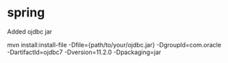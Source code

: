 # spring

Added ojdbc jar

mvn install:install-file -Dfile={path/to/your/ojdbc.jar} -DgroupId=com.oracle 
-DartifactId=ojdbc7 -Dversion=11.2.0 -Dpackaging=jar
